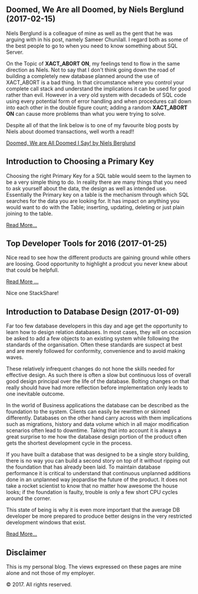 
## Doomed, We Are all Doomed, by Niels Berglund (2017-02-15)

Niels Berglund is a colleague of mine as well as the gent that he was arguing with in his post, namely Sameer Chunilall.  I regard both as some of the best people to go to when you need to know something about SQL Server. 

On the Topic of **XACT_ABORT ON**, my feelings tend to flow in the same direction as Niels.  Not to say that I don't think going down the road of building a completely new database planned around the use of XACT_ABORT is a bad thing.  In that circumstance where you control your complete call stack and understand the implications it can be used for good rather than evil. However in a very old system with decadeds of SQL code using every potential form of error handling and when procedures call down into each other in the double figure count; adding a random **XACT_ABORT ON** can cause more problems than what you were trying to solve.

Despite all of that the link below is to one of my favourite blog posts by Niels about doomed transactions, well worth a read!!

[Doomed, We are All Doomed I Say! by Niels Berglund](http://www.nielsberglund.com/2017/01/27/doomed-we-are-all-doomed/)


## Introduction to Choosing a Primary Key

Choosing the right Primary Key for a SQL table would seem to the laymen to be a very simple thing to do. In reality there are many things that you need to ask yourself about the data, the design as well as intended use.
Essentially the Primary key on a table is the mechanism through which SQL searches for the data you are looking for. It has impact on anything you would want to do with the Table; inserting, updating, deleting or just plain joining to the table.

[Read More...](ChoosingAPrimaryKey.md)

## Top Developer Tools for 2016 (2017-01-25)

Nice read to see how the different products are gaining ground while others are loosing.  Good opportunity to highlight a prodcut you never knew about that could be helpfull.

[Read More ...](https://stackshare.io/posts/top-developer-tools-2016)

Nice one StackShare!

## Introduction to Database Design (2017-01-09)
Far too few database developers in this day and age get the opportunity to learn how to design relation databases.  In most cases, they will on occasion be asked to add a few objects to an existing system while following the standards of the organisation.  Often these standards are suspect at best and are merely followed for conformity, convenience and to avoid making waves. 

These relatively infrequent changes do not hone the skills needed for effective design.  As such there is often a slow but continuous loss of overall good design principal over the life of the database.  Bolting changes on that really should have had more reflection before implementation only leads to one inevitable outcome.

In the world of Business applications the database can be described as the foundation to the system.   Clients can easily be rewritten or skinned differently.  Databases on the other hand carry across with them implications such as migrations, history and data volume which in all major modification scenarios often lead to downtime.  Taking that into account it is always a great surprise to me how the database design portion of the product often gets the shortest development cycle in the process.

If you have built a database that was designed to be a single story building, there is no way you can build a second story on top of it without ripping out the foundation that has already been laid.  To maintain database performance it is critical to understand that continuous unplanned additions done in an unplanned way jeopardise the future of the product.  It does not take a rocket scientist to know that no matter how awesome the house looks; if the foundation is faulty, trouble is only a few short CPU cycles around the corner.

This state of being is why it is even more important that the average DB developer be more prepared to produce better designs in the very restricted development windows that exist.
 
[Read More...](IntroductionToDatabaseDesign.md)

## Disclaimer
This is my personal blog. The views expressed on these pages are mine alone and not those of my employer.

© 2017. All rights reserved.


